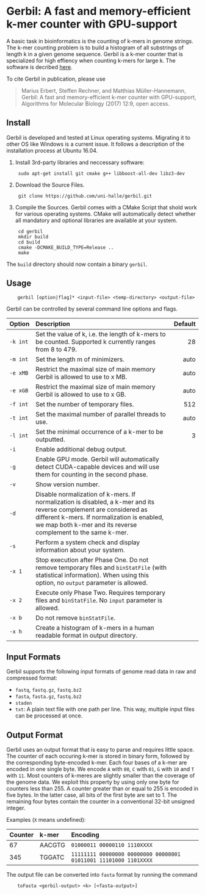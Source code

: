 # Gerbil: A fast and memory-efficient k-mer counter with GPU-support

A basic task in bioinformatics is the counting of k-mers in
genome strings. The k-mer counting problem is to build a histogram of
all substrings of length k in a given genome sequence. 
Gerbil is a k-mer counter that is specialized for high effiency when counting k-mers for large k. 
The software is decribed [here](https://almob.biomedcentral.com/articles/10.1186/s13015-017-0097-9).

To cite Gerbil in publication, please use
> Marius Erbert, Steffen Rechner, and Matthias Müller-Hannemann,
> Gerbil: A fast and memory-efficient k-mer counter with GPU-support,
> Algorithms for Molecular Biology (2017) 12:9, open access.

## Install

Gerbil is developed and tested at Linux operating systems. Migrating it to other OS like Windows is a current issue. It follows a description of the installation process at Ubuntu 16.04.

1. Install 3rd-party libraries and neccessary software:

        sudo apt-get install git cmake g++ libboost-all-dev libz3-dev

2. Download the Source Files. 

        git clone https://github.com/uni-halle/gerbil.git
        
3. Compile the Sources. Gerbil comes with a CMake Script that shold work for various operating systems. CMake will automatically detect whether all mandatory and optional libraries are available at your system.

        cd gerbil
        mkdir build
        cd build
        cmake -DCMAKE_BUILD_TYPE=Release ..
        make

The `build` directory should now contain a binary `gerbil`.

## Usage

        gerbil [option|flag]* <input-file> <temp-directory> <output-file>

Gerbil can be controlled by several command line options and flags.

| Option               | Description   | Default |
|:---------------------|:--------------| -------:|
| `‑k int`   | Set the value of k, i.e. the length of k-mers to be counted. Supported k currently ranges from 8 to 479. | 28 |
| `‑m int`          | Set the length m of minimizers.      |   auto |
| `‑e xMB`  | Restrict the maximal size of main memory Gerbil is allowed to use to x MB.      |    auto |
| `‑e xGB`  | Restrict the maximal size of main memory Gerbil is allowed to use to x GB.      |    auto |
| `‑f int`          | Set the number of temporary files.      |    512 |
| `‑t int`          | Set the maximal number of parallel threads to use.      |    auto |
| `‑l int`               | Set the minimal occurrence of a k-mer to be outputted.      |    3 |
| `‑i`                   | Enable additional debug output.      |    |
| `‑g`                   | Enable GPU mode. Gerbil will automatically detect CUDA-capable devices and will use them for counting in the second phase.      |     |
| `‑v`                   | Show version number.      |     |
| `‑d`                   | Disable normalization of k-mers. If normalization is disabled, a k-mer and its reverse complement are considered as different k-mers. If normalization is enabled, we map both k-mer and its reverse complement to the same k-mer.       |     |
| `‑s`                   | Perform a system check and display information about your system.     |     |
| `‑x 1`                 | Stop execution after Phase One. Do not remove temporary files and `binStatFile` (with statistical information). When using this option, no `output` parameter is allowed. |     |
| `‑x 2`            | Execute only Phase Two. Requires temporary files and `binStatFile`. No `input` parameter is allowed. |     |
| `‑x b`            | Do not remove `binStatFile`. |     |
| `‑x h`            | Create a histogram of k-mers in a human readable format in output directory. |     |

## Input Formats

Gerbil supports the following input formats of genome read data in raw and compressed format: 
 * `fastq`, `fastq.gz`, `fastq.bz2`
 * `fasta`, `fasta.gz`, `fastq.bz2`
 * `staden`
 * `txt`: A plain text file with one path per line. This way, multiple input files can be processed at once.

## Output Format

Gerbil uses an output format that is easy to parse and requires little space. The counter of each occuring k-mer is stored in binary form, followed by the corresponding byte-encoded k-mer. Each four bases of a k-mer are encoded in one single byte. We encode `A` with `00`, `C` with `01`, `G` with `10` and `T` with `11`. Most counters of k-meres are slightly smaller than the coverage of the genome data. We exploit this property by using only one byte for counters less than 255. A counter greater than or equal to 255 is encoded in five bytes. In the latter case, all bits of the first byte are set to 1. The remaining four bytes contain the counter in a conventional 32-bit unsigned integer.

Examples (`X` means undefined):

| Counter | k-mer   | Encoding                      |
|:--------|:--------|:------------------------------|
| 67      | AACGTG  | `01000011 00000110 1110XXXX` |
| 345     | TGGATC  | `11111111 00000000 00000000 00000001 01011001 11101000 1101XXXX` |

The output file can be converted into `fasta` format by running the command

        toFasta <gerbil-output> <k> [<fasta-output>]

